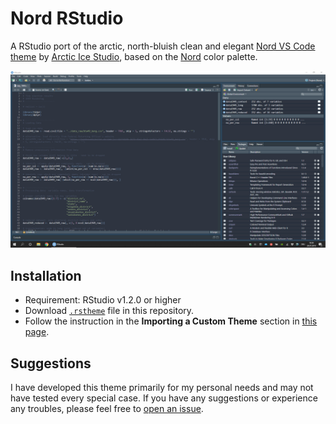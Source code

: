 # Nord RStudio

A RStudio port of the arctic, north-bluish clean and elegant [Nord VS Code theme](https://github.com/arcticicestudio/nord-visual-studio-code) by [Arctic Ice Studio](https://github.com/arcticicestudio), based on the [Nord](https://www.nordtheme.com/) color palette.

![Nord syntax highlighting in RStudio](img/nord-rstudio-full.png)

## Installation

* Requirement: RStudio v1.2.0 or higher
* Download [`.rstheme`](/nord-rstudio.rstheme) file in this repository.
* Follow the instruction in the **Importing a Custom Theme** section in [this page](https://blog.rstudio.com/2018/10/29/rstudio-ide-custom-theme-support/).

## Suggestions

I have developed this theme primarily for my personal needs and may not have tested every special case. If you have any suggestions or experience any troubles, please feel free to [open an issue](https://github.com/alletsee/nord-rstudio/issues).
